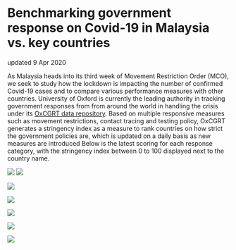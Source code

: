 # Benchmarking government response on Covid-19 in Malaysia vs. key countries
updated 9 Apr 2020
<p>
As Malaysia heads into its third week of Movement Restriction Order (MCO), we seek to study how the lockdown is impacting the number of confirmed Covid-19 cases and to compare various performance measures with other countries. University of Oxford is currently the leading authority in tracking government responses from from around the world in handling the crisis under its <a href="https://www.bsg.ox.ac.uk/research/research-projects/oxford-covid-19-government-response-tracker">OxCGRT data repository</a>. Based on multiple responsive measures such as movement restrictions, contact tracing and testing policy, OxCGRT generates a stringency index as a measure to rank countries on how strict the government policies are, which is updated on a daily basis as new measures are introduced Below is the latest scoring for each response category, with the stringency index between 0 to 100 displayed next to the country name.
<p>
<img src="https://github.com/khairulomar/Covid-19/blob/master/img/stringency_msia_rank_asiapac.png"> <img src="https://github.com/khairulomar/Covid-19/blob/master/img/stringency_msia_rank_west.png">
<p>
<img src="https://github.com/khairulomar/Covid-19/blob/master/img/stringency_msia_timeline_asiapac.png">
<p>
<img src="https://github.com/khairulomar/Covid-19/blob/master/img/stringency_msia_timeline_west.png">
<p>
<img src="https://github.com/khairulomar/Covid-19/blob/master/img/lockdown_msia_post_lockdown_1.png">
<p>
<img src="https://github.com/khairulomar/Covid-19/blob/master/img/lockdown_msia_post_lockdown_2.png">
<p>
<img src="https://github.com/khairulomar/Covid-19/blob/master/img/lockdown_msia_post_lockdown_3.png">
